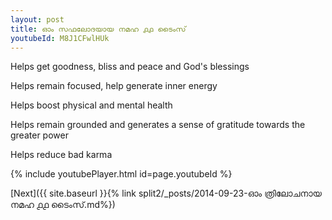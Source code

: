 ```yaml
---
layout: post
title: ഓം സഫലോദയായ നമഹ ൧൧ ടൈംസ്
youtubeId: M8J1CFwlHUk
---
```

 
 
Helps get goodness, bliss and peace and God's blessings
 
Helps remain focused, help generate inner energy 
 
Helps boost physical and mental health 
 
Helps remain grounded and generates a sense of gratitude towards the greater power 
 
Helps reduce bad karma
 
 
 
 


{% include youtubePlayer.html id=page.youtubeId %}
 
[Next]({{ site.baseurl }}{% link  split2/_posts/2014-09-23-ഓം ത്രിലോചനായ നമഹ ൧൧ ടൈംസ്.md%})
 
